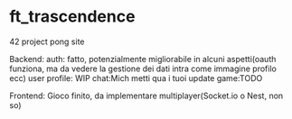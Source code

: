 # ft_trascendence
42 project pong site

Backend:
auth: fatto, potenzialmente migliorabile in alcuni aspetti(oauth funziona, ma da vedere la gestione dei dati intra come immagine profilo ecc)
user profile: WIP
chat:Mich metti qua i tuoi update
game:TODO

Frontend:
Gioco finito, da implementare multiplayer(Socket.io o Nest, non so)
